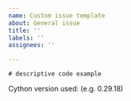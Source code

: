 ```yaml
---
name: Custom issue template
about: General issue
title: ''
labels: ''
assignees: ''

---
```


<!--
**Note:**
- Do not use the bug and feature tracker for support requests. Use the `cython-users` mailing list instead.
- Did you search for similar issues already? Please do, it helps to save us precious time that we otherwise could not invest into development.
- Did you try the latest master branch or pre-release? It might already have what you want to report.
-->

```cython
# descriptive code example
```

Cython version used: (e.g. 0.29.18)
